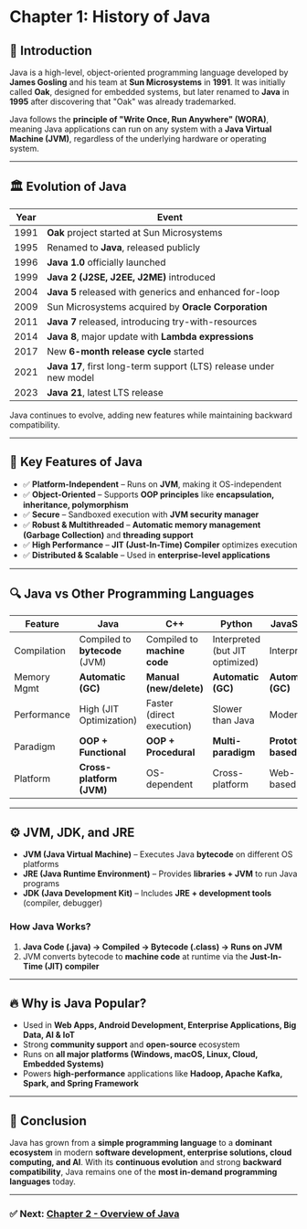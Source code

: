 # Chapter 1: History of Java  

## 📌 Introduction  
Java is a high-level, object-oriented programming language developed by **James Gosling** and his team at **Sun Microsystems** in **1991**. It was initially called **Oak**, designed for embedded systems, but later renamed to **Java** in **1995** after discovering that "Oak" was already trademarked.  

Java follows the **principle of "Write Once, Run Anywhere" (WORA)**, meaning Java applications can run on any system with a **Java Virtual Machine (JVM)**, regardless of the underlying hardware or operating system.  

---

## 🏛️ Evolution of Java  

| Year  | Event |
|-------|------------------------------------------------------|
| 1991  | **Oak** project started at Sun Microsystems |
| 1995  | Renamed to **Java**, released publicly |
| 1996  | **Java 1.0** officially launched |
| 1999  | **Java 2 (J2SE, J2EE, J2ME)** introduced |
| 2004  | **Java 5** released with generics and enhanced for-loop |
| 2009  | Sun Microsystems acquired by **Oracle Corporation** |
| 2011  | **Java 7** released, introducing try-with-resources |
| 2014  | **Java 8**, major update with **Lambda expressions** |
| 2017  | New **6-month release cycle** started |
| 2021  | **Java 17**, first long-term support (LTS) release under new model |
| 2023  | **Java 21**, latest LTS release |

Java continues to evolve, adding new features while maintaining backward compatibility.

---

## 🎯 Key Features of Java  

- ✅ **Platform-Independent** – Runs on **JVM**, making it OS-independent  
- ✅ **Object-Oriented** – Supports **OOP principles** like **encapsulation, inheritance, polymorphism**  
- ✅ **Secure** – Sandboxed execution with **JVM security manager**  
- ✅ **Robust & Multithreaded** – **Automatic memory management (Garbage Collection)** and **threading support**  
- ✅ **High Performance** – **JIT (Just-In-Time) Compiler** optimizes execution  
- ✅ **Distributed & Scalable** – Used in **enterprise-level applications**  

---

## 🔍 Java vs Other Programming Languages  

| Feature        | Java                        | C++                      | Python                  | JavaScript |
|---------------|----------------------------|--------------------------|-------------------------|------------|
| Compilation   | Compiled to **bytecode** (JVM) | Compiled to **machine code** | Interpreted (but JIT optimized) | Interpreted |
| Memory Mgmt   | **Automatic (GC)**         | **Manual (new/delete)**  | **Automatic (GC)**      | **Automatic (GC)** |
| Performance   | High (JIT Optimization)     | Faster (direct execution) | Slower than Java        | Moderate |
| Paradigm      | **OOP + Functional**        | **OOP + Procedural**     | **Multi-paradigm**      | **Prototype-based** |
| Platform      | **Cross-platform (JVM)**    | OS-dependent             | Cross-platform         | Web-based |

---

## ⚙️ JVM, JDK, and JRE  

- **JVM (Java Virtual Machine)** – Executes Java **bytecode** on different OS platforms  
- **JRE (Java Runtime Environment)** – Provides **libraries + JVM** to run Java programs  
- **JDK (Java Development Kit)** – Includes **JRE + development tools** (compiler, debugger)  

### **How Java Works?**
1. **Java Code (.java) → Compiled → Bytecode (.class) → Runs on JVM**
2. JVM converts bytecode to **machine code** at runtime via the **Just-In-Time (JIT) compiler**  

---

## 🔥 Why is Java Popular?  

- Used in **Web Apps, Android Development, Enterprise Applications, Big Data, AI & IoT**  
- Strong **community support** and **open-source** ecosystem  
- Runs on **all major platforms (Windows, macOS, Linux, Cloud, Embedded Systems)**  
- Powers **high-performance** applications like **Hadoop, Apache Kafka, Spark, and Spring Framework**  

---

## 📌 Conclusion  
Java has grown from a **simple programming language** to a **dominant ecosystem** in modern **software development, enterprise solutions, cloud computing, and AI**. With its **continuous evolution** and strong **backward compatibility**, Java remains one of the **most in-demand programming languages** today.  

---

### ✅ Next: [Chapter 2 - Overview of Java](./Ch2_OverviewOfJava.md)  
